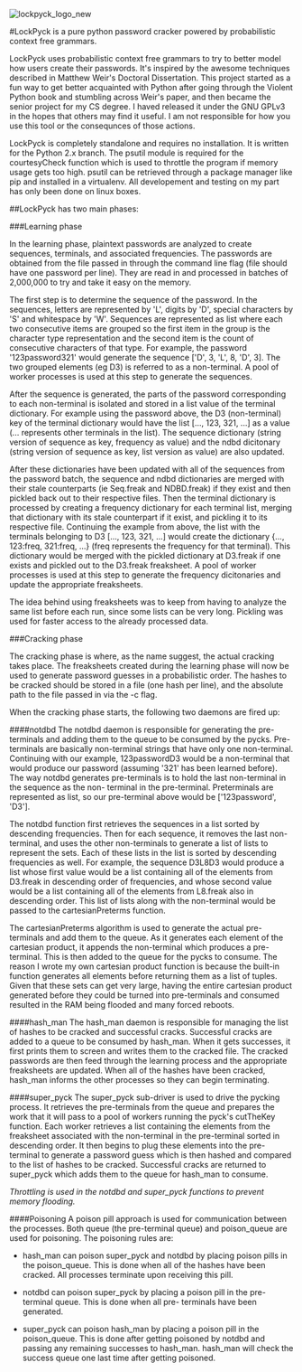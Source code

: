 ![lockpyck_logo_new](https://cloud.githubusercontent.com/assets/14338983/14766519/b20ca312-09db-11e6-8557-aed94e0eb972.jpeg)

#LockPyck is a pure python password cracker powered by probabilistic context free grammars.

LockPyck uses probabilistic context free grammars to try to better model how users create their passwords. It's inspired by
the awesome techniques described in Matthew Weir's Doctoral Dissertation. This project started as a fun way to get better
acquainted with Python after going through the Violent Python book and stumbling across Weir's paper, and then became the
senior project for my CS degree. I haved released it under the GNU GPLv3 in the hopes that others may find it useful. I am
not responsible for how you use this tool or the consequnces of those actions.

LockPyck is completely standalone and requires no installation. It is written for the Python 2.x branch. The psutil module
is required for the courtesyCheck function which is used to throttle the program if memory usage gets too high. psutil
can be retrieved through a package manager like pip and installed in a virtualenv. All developement and testing on my part 
has only been done on linux boxes.

##LockPyck has two main phases:

###Learning phase

In the learning phase, plaintext passwords are analyzed to create sequences, terminals, and associated frequencies. The
passwords are obtained from the file passed in through the command line flag (file should have one password per line). 
They are read in and processed in batches of 2,000,000 to try and take it easy on the memory.

The first step is to determine the sequence of the password. In the sequences, letters are represented by 'L', digits
by 'D', special characters by 'S' and whitespace by 'W'. Sequences are represented as list where each two consecutive 
items are grouped so the first item in the group is the character type representation and the second item is the count
of consecutive characters of that type. For example, the password '123password321' would generate the sequence 
['D', 3, 'L', 8, 'D', 3]. The two grouped elements (eg D3) is referred to as a non-terminal. A pool of worker processes 
is used at this step to generate the sequences.

After the sequence is generated, the parts of the password corresponding to each non-terminal is isolated and stored
in a list value of the terminal dictionary. For example using the password above, the D3 (non-terminal) key of the
terminal dictionary would have the list [..., 123, 321, ...] as a value (... represents other terminals in the list).
The sequence dictionary (string version of sequence as key, frequency as value) and the ndbd dicitonary (string version
of sequence as key, list version as value) are also updated.

After these dictionaries have been updated with all of the sequences from the password batch, the sequence and ndbd
dictionaries are merged with their stale counterparts (ie Seq.freak and NDBD.freak) if they exist and then pickled
back out to their respective files. Then the terminal dictionary is processed by creating a frequency dictionary for
each terminal list, merging that dictionary  with its stale counterpart if it exist, and pickling it to its respective
file. Continuing the example from above, the list with the terminals belonging to D3 [..., 123, 321, ...] would create
the dictionary {..., 123:freq, 321:freq, ...} (freq represents the frequency for that terminal). This dictionary would
be merged with the pickled dictionary at D3.freak if one exists and pickled out to the D3.freak freaksheet. A pool of
worker processes is used at this step to generate the frequency dicitonaries and update the appropriate freaksheets.

The idea behind using freaksheets was to keep from having to analyze the same list before each run, since some lists
can be very long. Pickling was used for faster access to the already processed data.

###Cracking phase

The cracking phase is where, as the name suggest, the actual cracking takes place. The freaksheets created during
the learning phase will now be used to generate password guesses in a probabilistic order. The hashes to be cracked
should be stored in a file (one hash per line), and the absolute path to the file passed in via the -c flag.

When the cracking phase starts, the following two daemons are fired up:

####notdbd
The notdbd daemon is responsible for generating the pre-terminals and adding them to the queue to be consumed by
the pycks. Pre-terminals are basically non-terminal strings that have only one non-terminal. Continuing with our
example, 123passwordD3 would be a non-terminal that would produce our password (assuming '321' has been learned
before). The way notdbd generates pre-terminals is to hold the last non-terminal in the sequence as the non-
terminal in the pre-terminal. Preterminals are represented as list, so our pre-terminal above would be ['123password', 'D3'].

The notdbd function first retrieves the sequences in a list sorted by descending frequencies. Then for each sequence,
it removes the last non-terminal, and uses the other non-terminals to generate a list of lists to represent the sets.
Each of these lists in the list is sorted by descending frequencies as well. For example, the sequence D3L8D3 would 
produce a list whose first value would be a list containing all of the elements from D3.freak in descending order of
frequencies, and whose second value would be a list containing all of the elements from L8.freak also in descending
order. This list of lists along with the non-terminal would be passed to the cartesianPreterms function.

The cartesianPreterms algorithm is used to generate the actual pre-terminals and add them to the queue. As it generates
each element of the cartesian product, it appends the non-terminal which produces a pre-terminal. This is then added
to the queue for the pycks to consume. The reason I wrote my own cartesian product function is because the built-in
function generates all elements before returning them as a list of tuples. Given that these sets can get very large,
having the entire cartesian product generated before they could be turned into pre-terminals and consumed resulted
in the RAM being flooded and many forced reboots.

####hash_man
The hash_man daemon is responsible for managing the list of hashes to be cracked and successful cracks. Successful
cracks are added to a queue to be consumed by hash_man. When it gets successes, it first prints them to screen and 
writes them to the cracked file. The cracked passwords are then feed through the learning process and the appropriate
freaksheets are updated. When all of the hashes have been cracked, hash_man informs the other processes so they can
begin terminating.

####super_pyck
The super_pyck sub-driver is used to drive the pycking process. It retrieves the pre-terminals from the queue and
prepares the work that it will pass to a pool of workers running the pyck's cutTheKey function. Each worker
retrieves a list containing the elements from the freaksheet associated with the non-terminal in the pre-terminal
sorted in descending order. It then begins to plug these elements into the pre-terminal to generate a password
guess which is then hashed and compared to the list of hashes to be cracked. Successful cracks are returned to
super_pyck which adds them to the queue for hash_man to consume.

*Throttling is used in the notdbd and super_pyck functions to prevent memory flooding.*

####Poisoning
A poison pill approach is used for communication between the processes. Both queue (the pre-terminal queue) and 
poison_queue are used for poisoning. The poisoning rules are:

-   hash_man can poison super_pyck and notdbd by placing poison pills in the poison_queue. This is done when all
    of the hashes have been cracked. All processes terminate upon receiving this pill.

-   notdbd can poison super_pyck by placing a poison pill in the pre-terminal queue. This is done when all pre-
    terminals have been generated.

-   super_pyck can poison hash_man by placing a poison pill in the poison_queue. This is done after getting poisoned
    by notdbd and passing any remaining successes to hash_man. hash_man will check the success queue one last time
    after getting poisoned.
